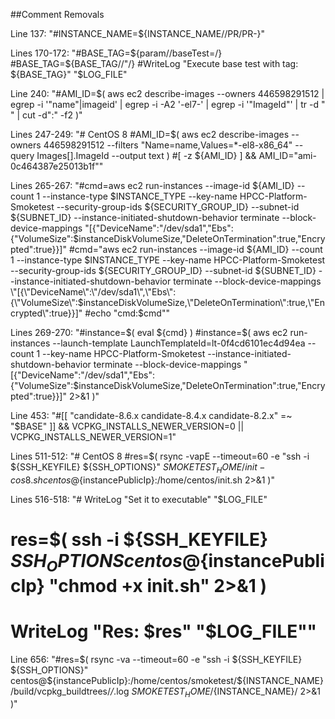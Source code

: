 ##Comment Removals

Line 137: "#INSTANCE_NAME=${INSTANCE_NAME//PR/PR-}"

Lines 170-172: "#BASE_TAG=${param//baseTest=/}
				#BASE_TAG=${BASE_TAG//\"/}
				#WriteLog "Execute base test with tag: ${BASE_TAG}" "$LOG_FILE"
				
Line 240: "#AMI_ID=$( aws ec2 describe-images --owners 446598291512 | egrep -i '"name"|imageid' | egrep -i -A2 '-el7-' | egrep -i '"ImageId"' | tr -d " " | cut -d":" -f2 )"

Lines 247-249: "# CentOS 8
                #AMI_ID=$( aws ec2 describe-images --owners 446598291512 --filters "Name=name,Values=*-el8-x86_64" --query Images[].ImageId --output text )
                #[ -z ${AMI_ID} ] && AMI_ID="ami-0c464387e25013b1f""

Lines 265-267: "#cmd=aws ec2 run-instances --image-id ${AMI_ID} --count 1 --instance-type $INSTANCE_TYPE --key-name HPCC-Platform-Smoketest --security-group-ids ${SECURITY_GROUP_ID} --subnet-id ${SUBNET_ID} --instance-initiated-shutdown-behavior terminate --block-device-mappings "[{\"DeviceName\":\"/dev/sda1\",\"Ebs\":{\"VolumeSize\":$instanceDiskVolumeSize,\"DeleteOnTermination\":true,\"Encrypted\":true}}]"
#cmd="aws ec2 run-instances --image-id ${AMI_ID} --count 1 --instance-type $INSTANCE_TYPE --key-name HPCC-Platform-Smoketest --security-group-ids ${SECURITY_GROUP_ID} --subnet-id ${SUBNET_ID} --instance-initiated-shutdown-behavior terminate --block-device-mappings \"[{\"DeviceName\":\"/dev/sda1\",\"Ebs\":{\"VolumeSize\":$instanceDiskVolumeSize,\"DeleteOnTermination\":true,\"Encrypted\":true}}]"
#echo "cmd:$cmd""

Lines 269-270: "#instance=$( eval ${cmd} )
#instance=$( aws ec2 run-instances --launch-template LaunchTemplateId=lt-0f4cd6101ec4d94ea --count 1 --key-name HPCC-Platform-Smoketest --instance-initiated-shutdown-behavior terminate --block-device-mappings "[{\"DeviceName\":\"/dev/sda1\",\"Ebs\":{\"VolumeSize\":$instanceDiskVolumeSize,\"DeleteOnTermination\":true,\"Encrypted\":true}}]" 2>&1 )"

Line 453: "#[[  "candidate-8.6.x candidate-8.4.x candidate-8.2.x" =~ "$BASE" ]] && VCPKG_INSTALLS_NEWER_VERSION=0 || VCPKG_INSTALLS_NEWER_VERSION=1"

Lines 511-512: "# CentOS 8
                #res=$( rsync -vapE --timeout=60 -e "ssh -i ${SSH_KEYFILE} ${SSH_OPTIONS}" ${SMOKETEST_HOME}/init-cos8.sh centos@${instancePublicIp}:/home/centos/init.sh 2>&1 )"
        
Lines 516-518: "#    WriteLog "Set it to executable" "$LOG_FILE"
#    res=$( ssh -i ${SSH_KEYFILE} ${SSH_OPTIONS} centos@${instancePublicIp} "chmod +x init.sh" 2>&1 )
#    WriteLog "Res: $res" "$LOG_FILE""

Line 656: "#res=$( rsync -va --timeout=60 -e "ssh -i ${SSH_KEYFILE} ${SSH_OPTIONS}" centos@${instancePublicIp}:/home/centos/smoketest/${INSTANCE_NAME}/build/vcpkg_buildtrees/*/*.log ${SMOKETEST_HOME}/${INSTANCE_NAME}/ 2>&1 )"


